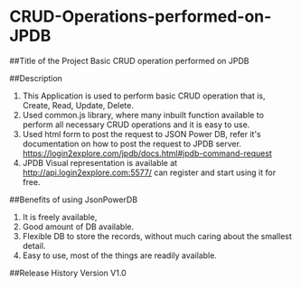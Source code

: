 # CRUD-Operations-performed-on-JPDB

##Title of the Project
Basic CRUD operation performed on JPDB

##Description
1. This Application is used to perform basic CRUD operation that is, Create, Read, Update, Delete. 
2. Used common.js library, where many inbuilt function available to perform all necessary CRUD operations and it is easy to use. 
3. Used html form to post the request to JSON Power DB, refer it's documentation on how to post the request to JPDB server. https://login2explore.com/jpdb/docs.html#jpdb-command-request
4. JPDB Visual representation is available at http://api.login2explore.com:5577/ can register and start using it for free.

##Benefits of using JsonPowerDB
1. It is freely available, 
2. Good amount of DB available.
3. Flexible DB to store the records, without much caring about the smallest detail.
4. Easy to use, most of the things are readily available.

##Release History
Version V1.0
